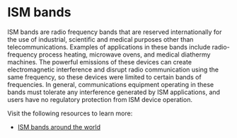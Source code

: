 # ISM bands

ISM bands are radio frequency bands that are reserved internationally for the use of industrial, scientific and medical purposes other than telecommunications. Examples of applications in these bands include radio-frequency process heating, microwave ovens, and medical diathermy machines. The powerful emissions of these devices can create electromagnetic interference and disrupt radio communication using the same frequency, so these devices were limited to certain bands of frequencies. In general, communications equipment operating in these bands must tolerate any interference generated by ISM applications, and users have no regulatory protection from ISM device operation.

Visit the following resources to learn more:

- [ISM bands around the world](https://resources.altium.com/p/ism-bands-around-world)
